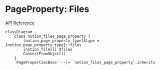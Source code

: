 # PageProperty: Files

[API Reference](https://developers.notion.com/reference/page-property-values#files)

```mermaid
classDiagram
    class notion_files_page_property {
        [notion_page_property_type]$type = [notion_page_property_type]::files
        [notion_file[]] $files
        ConvertFromObject()
    }
    `PagePropertiesBase` --|> `notion_files_page_property`:inherits
```

